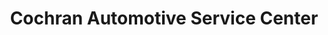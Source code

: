 ---
title: "Cochran Automotive Service Center"
url: /germantown/cochran-automotive-service-center/
shop: Autowerkstatt
---